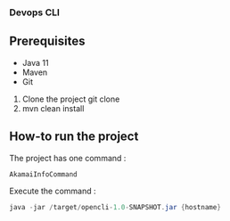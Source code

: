 ### Devops CLI

## Prerequisites

- Java 11
- Maven
- Git

1. Clone the project git clone 
2. mvn clean install

## How-to run the project

The project has one command : 

```java
AkamaiInfoCommand
```

Execute the command : 
```java
java -jar /target/opencli-1.0-SNAPSHOT.jar {hostname}
```